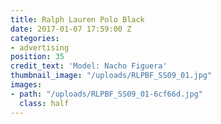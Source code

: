 ```yaml
---
title: Ralph Lauren Polo Black
date: 2017-01-07 17:59:00 Z
categories:
- advertising
position: 35
credit_text: 'Model: Nacho Figuera'
thumbnail_image: "/uploads/RLPBF_SS09_01.jpg"
images:
- path: "/uploads/RLPBF_SS09_01-6cf66d.jpg"
  class: half
---
```



